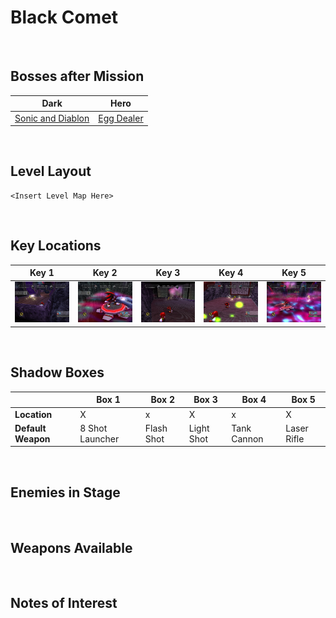 # Black Comet

<br />

## Bosses after Mission
|Dark|Hero|
|--|--|
|[Sonic and Diablon](../Bosses/SonicAndDiablon)|[Egg Dealer](../Bosses/EggDealer)|

<br />

## Level Layout
```
<Insert Level Map Here>
```

<br />

## Key Locations
|Key 1|Key 2|Key 3|Key 4|Key 5|
|--|--|--|--|--|
|[ ![](../img/BlackComet/BlackComet-Key1.png) ](../img/BlackComet/BlackComet-Key1.png)|[ ![](../img/BlackComet/BlackComet-Key2.png) ](../img/BlackComet/BlackComet-Key2.png)|[ ![](../img/BlackComet/BlackComet-Key3.png) ](../img/BlackComet/BlackComet-Key3.png)|[ ![](../img/BlackComet/BlackComet-Key4.png) ](../img/BlackComet/BlackComet-Key4.png)|[ ![](../img/BlackComet/BlackComet-Key5.png) ](../img/BlackComet/BlackComet-Key5.png)|

<br />

## Shadow Boxes
| |Box 1|Box 2|Box 3|Box 4|Box 5|
|-|-|-|-|-|-|
|__Location__|X|x|X|x|X|
|__Default Weapon__|8 Shot Launcher|Flash Shot|Light Shot|Tank Cannon|Laser Rifle|

<br />

## Enemies in Stage

<br />

## Weapons Available

<br />

## Notes of Interest

<br />